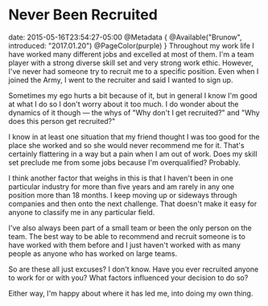 # Never Been Recruited
date: 2015-05-16T23:54:27-05:00
@Metadata {
  @Available("Brunow", introduced: "2017.01.20")
  @PageColor(purple)
}
Throughout my work life I have worked many different jobs and excelled at most of them. I'm a team player with a strong diverse skill set and very strong work ethic. However, I've never had someone try to recruit me to a specific position. Even when I joined the Army, I went to the recruiter and said I wanted to sign up.

Sometimes my ego hurts a bit because of it, but in general I know I'm good at what I do so I don't worry about it too much. I do wonder about the dynamics of it though &mdash; the whys of "Why don't I get recruited?" and "Why does this person get recruited?"

I know in at least one situation that my friend thought I was too good for the place she worked and so she would never recommend me for it. That's certainly flattering in a way but a pain when I am out of work. Does my skill set preclude me from some jobs because I'm overqualified? Probably.

I think another factor that weighs in this is that I haven't been in one particular industry for more than five years and am rarely in any one position more than 18 months. I keep moving up or sideways through companies and then onto the next challenge. That doesn't make it easy for anyone to classify me in any particular field.

I've also always been part of a small team or been the only person on the team. The best way to be able to recommend and recruit someone is to have worked with them before and I just haven't worked with as many people as anyone who has worked on large teams.

So are these all just excuses? I don't know. Have you ever recruited anyone to work for or with you? What factors influenced your decision to do so?

Either way, I'm happy about where it has led me, into doing my own thing.
